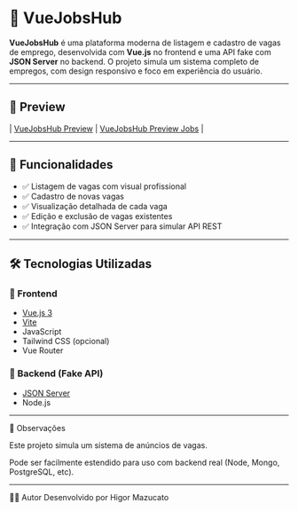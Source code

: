 # 💼 VueJobsHub

**VueJobsHub** é uma plataforma moderna de listagem e cadastro de vagas de emprego, desenvolvida com **Vue.js** no frontend e uma API fake com **JSON Server** no backend. O projeto simula um sistema completo de empregos, com design responsivo e foco em experiência do usuário.

---

## 📸 Preview

| [VueJobsHub Preview](./src/assets/Preview.PNG) |
[VueJobsHub Preview Jobs](./src/assets/Jobs.PNG) |

---

## 🚀 Funcionalidades

- ✅ Listagem de vagas com visual profissional
- ✅ Cadastro de novas vagas
- ✅ Visualização detalhada de cada vaga
- ✅ Edição e exclusão de vagas existentes
- ✅ Integração com JSON Server para simular API REST

---

## 🛠️ Tecnologias Utilizadas

### 🔷 Frontend
- [Vue.js 3](https://vuejs.org/)
- [Vite](https://vitejs.dev/)
- JavaScript
- Tailwind CSS (opcional)
- Vue Router

### 🔶 Backend (Fake API)
- [JSON Server](https://github.com/typicode/json-server)
- Node.js

---

📌 Observações

Este projeto simula um sistema de anúncios de vagas.

Pode ser facilmente estendido para uso com backend real (Node, Mongo, PostgreSQL, etc).

---

🙋‍♂️ Autor
Desenvolvido por Higor Mazucato
